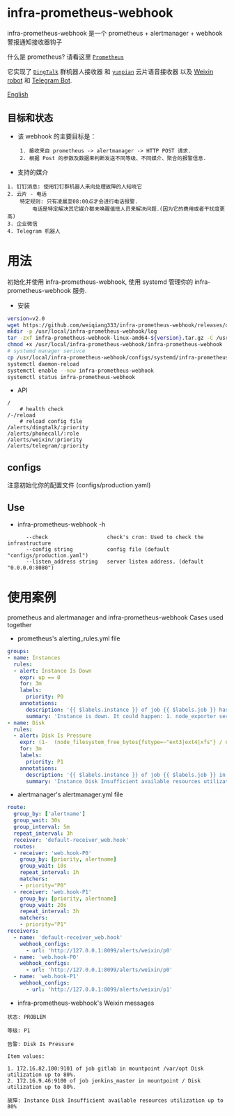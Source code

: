 # infra-prometheus-webhook

infra-prometheus-webhook 是一个 prometheus + alertmanager + webhook 警报通知接收器钩子

什么是 prometheus? 请看这里 [`Prometheus`](https://prometheus.io/docs/introduction/overview/#what-is-prometheus)

它实现了 [`DingTalk`](https://open-doc.dingtalk.com/microapp/serverapi2/qf2nxq) 群机器人接收器
和 [`yunpian`](https://github.com/yunpian/yunpian-go-sdk) 云片语音接收器
以及 [Weixin robot](https://developer.work.weixin.qq.com/document/path/91770)
和 [Telegram Bot](https://core.telegram.org/bots/api).

[English](README.md)

## 目标和状态
- 该 webhook 的主要目标是：
```text
    1. 接收来自 prometheus -> alertmanager -> HTTP POST 请求.
    2. 根据 Post 的参数及数据来判断发送不同等级、不同媒介、聚合的报警信息.
```
- 支持的媒介
```text
1. 钉钉消息: 使用钉钉群机器人来向处理故障的人知晓它
2. 云片 - 电话
    特定规则: 只有凌晨至08:00点才会进行电话报警. 
        电话是特定解决其它媒介都未唤醒值班人员来解决问题.(因为它的费用或者干扰度更高)
3. 企业微信
4. Telegram 机器人
```

# 用法

初始化并使用 infra-prometheus-webhook, 
使用 systemd 管理你的 infra-prometheus-webhook 服务.

- 安装
```bash
version=v2.0
wget https://github.com/weiqiang333/infra-prometheus-webhook/releases/download/${version}/infra-prometheus-webhook-linux-amd64-${version}.tar.gz
mkdir -p /usr/local/infra-prometheus-webhook/log
tar -zxf infra-prometheus-webhook-linux-amd64-${version}.tar.gz -C /usr/local/infra-prometheus-webhook
chmod +x /usr/local/infra-prometheus-webhook/infra-prometheus-webhook
# systemd manager serivce
cp /usr/local/infra-prometheus-webhook/configs/systemd/infra-prometheus-webhook.service /etc/systemd/system/
systemctl daemon-reload
systemctl enable --now infra-prometheus-webhook
systemctl status infra-prometheus-webhook
```
- API
```text
/
    # health check
/-/reload
    # reload config file
/alerts/dingtalk/:priority
/alerts/phonecall/:role
/alerts/weixin/:priority
/alerts/telegram/:priority
```

## configs
注意初始化你的配置文件 (configs/production.yaml)


## Use

- infra-prometheus-webhook -h
```
      --check                   check's cron: Used to check the infrastructure
      --config string           config file (default "configs/production.yaml")
      --listen_address string   server listen address. (default "0.0.0.0:8080")
```

# 使用案例
prometheus and alertmanager and infra-prometheus-webhook Cases used together
- prometheus's alerting_rules.yml file
```yaml
groups:
- name: Instances
  rules:
  - alert: Instance Is Down
    expr: up == 0
    for: 3m
    labels:
      priority: P0
    annotations:
      description: '{{ $labels.instance }} of job {{ $labels.job }} has been down for more than 3 minutes.'
      summary: 'Instance is down. It could happen: 1. node_exporter service run is failed; 2. A critical error has occurred on the Instance, cause instance is down;'
- name: Disk
  rules:
  - alert: Disk Is Pressure
    expr: (1-  (node_filesystem_free_bytes{fstype=~"ext3|ext4|xfs"} / node_filesystem_size_bytes{fstype=~"ext3|ext4|xfs"}) ) * 100 > 80
    for: 3m
    labels:
      priority: P1
    annotations:
      description: '{{ $labels.instance }} of job {{ $labels.job }} in mountpoint {{ $labels.mountpoint }} Disk utilization up to 80%.'
      summary: 'Instance Disk Insufficient available resources utilization up to 80%'
```

- alertmanager's alertmanager.yml file
```yaml
route:
  group_by: ['alertname']
  group_wait: 30s
  group_interval: 5m
  repeat_interval: 3h
  receiver: 'default-receiver_web.hook'
  routes:
  - receiver: 'web.hook-P0'
    group_by: [priority, alertname]
    group_wait: 10s
    repeat_interval: 1h
    matchers:
    - priority="P0"
  - receiver: 'web.hook-P1'
    group_by: [priority, alertname]
    group_wait: 20s
    repeat_interval: 3h
    matchers:
    - priority="P1"
receivers:
  - name: 'default-receiver_web.hook'
    webhook_configs:
      - url: 'http://127.0.0.1:8099/alerts/weixin/p0'
  - name: 'web.hook-P0'
    webhook_configs:
      - url: 'http://127.0.0.1:8099/alerts/weixin/p0'
  - name: 'web.hook-P1'
    webhook_configs:
      - url: 'http://127.0.0.1:8099/alerts/weixin/p1'
```
- infra-prometheus-webhook's Weixin messages
```text
状态: PROBLEM

等级: P1

告警: Disk Is Pressure

Item values: 

1. 172.16.82.100:9101 of job gitlab in mountpoint /var/opt Disk utilization up to 80%.
2. 172.16.9.46:9100 of job jenkins_master in mountpoint / Disk utilization up to 80%.

故障: Instance Disk Insufficient available resources utilization up to 80%
```